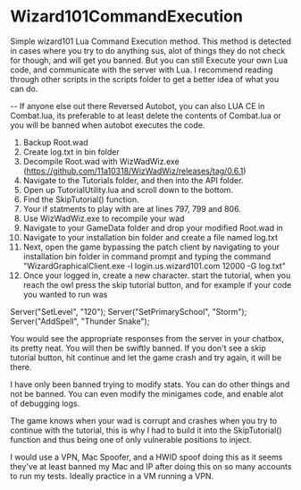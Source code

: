 # Wizard101CommandExecution
Simple wizard101 Lua Command Execution method.
This method is detected in cases where you try to do anything sus, alot of things they do not check for though, and will get you banned. But you can still Execute your own Lua code, and communicate with the server with Lua. I recommend reading through other scripts in the scripts folder to get a better idea of what you can do.

-- If anyone else out there Reversed Autobot, you can also LUA CE in Combat.lua, its preferable to at least delete the contents of Combat.lua or you will be banned when autobot executes the code.

1. Backup Root.wad
2. Create log.txt in bin folder
3. Decompile Root.wad with WizWadWiz.exe (https://github.com/11a10318/WizWadWiz/releases/tag/0.6.1)
4. Navigate to the Tutorials folder, and then into the API folder.
5. Open up TutorialUtility.lua and scroll down to the bottom.
6. Find the SkipTutorial() function. 
7. Your if statments to play with are at lines 797, 799 and 806.
8. Use WizWadWiz.exe to recompile your wad
9. Navigate to your GameData folder and drop your modified Root.wad in
10. Navigate to your installation bin folder and create a file named log.txt 
11. Next, open the game bypassing the patch client by navigating to your installation bin folder in command prompt and typing the command "WizardGraphicalClient.exe -l login.us.wizard101.com 12000 -G log.txt" 
12. Once your logged in, create a new character. start the tutorial, when you reach the owl press the skip tutorial button, and for example if your code you wanted to run was

Server("SetLevel", "120");
Server("SetPrimarySchool", "Storm");
Server("AddSpell", "Thunder Snake");

You would see the appropriate responses from the server in your chatbox, its pretty neat. You will then be swiftly banned. If you don't see a skip tutorial button, hit continue and let the game crash and try again, it will be there.

I have only been banned trying to modify stats. You can do other things and not be banned. You can even modify the minigames code, and enable alot of debugging logs.

The game knows when your wad is corrupt and crashes when you try to continue with the tutorial, this is why I had to build it into the SkipTutorial() function and thus being one of only vulnerable positions to inject.

I would use a VPN, Mac Spoofer, and a HWID spoof doing this as it seems they've at least banned my Mac and IP after doing this on so many accounts to run my tests. Ideally practice in a VM running a VPN.
